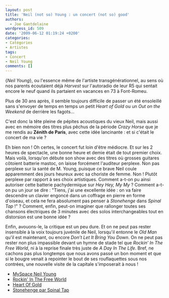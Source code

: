 ```yaml
---
layout: post
title: 'Neil (not so) Young : un concert (not so) good'
authors:
  - Joe Gantdelaine
wordpress_id: 509
date: '2009-06-12 01:19:24 +0200'
categories:
- Catégories
- Artistes
tags:
- Concert
- Neil Young
comments: []
---
```

{*Neil Young*}, ou l'essence même de l'artiste transgénérationnel, au sens où nos parents écoutaient déjà *Harvest* sur l'autoradio de leur R5 qui sentait encore le neuf quand ils partaient en vacances en 73 à Font-Romeu.

Plus de 30 ans après, il semble toujours difficile de passer un été ensoleillé sans s'envoyer de temps en temps un petit *Heart of Gold* ou un *Out on the Weekend* de derrière les fagots...

C'est donc la tête pleine de pépites acoustiques du vieux Neil, mais aussi avec en mémoire des titres plus pêchus de la période *Crazy Horse* que je me rendis au __Zénith de Paris__, avec cette idée lancinante : et si c'était le concert de ma vie ?

Eh bien non ! Oh certes, le concert fut loin d'être médiocre. Et sur les 2 heures de spectacle, une bonne heure et demie était de tout premier choix. Mais voilà, lorsqu'on débute son show avec des titres où grosses guitares côtoient batterie mastoc, on laisse forcément l'auditeur perplexe. Non pas perplexe sur la santé de M. Young, puisque ce brave Neil coule apparemment des jours heureux avec sa choriste de femme. Non ! Plutôt perplexe par rapport à ses choix artistiques. Comment a-t-on pu ainsi autoriser cette batterie pachydermique sur *Hey Hey, My My* ? Comment a-t-on pu un jour se dire : "Tiens, j'ai une excellente idée : on va faire descendre un clavier engoncé dans un coffrage en pierre en forme d'oiseau, et cela ne fera absolument pas penser à *Stonehenge* dans *Spinal Tap* !" ? Comment, enfin, peut-on imaginer que rallonger toutes ses chansons électriques de 3 minutes avec des solos interchangeables tout en distorsion est une bonne idée ?

Enfin, avouons-le, la critique est un peu dure. Et on ne peut pas rester insensible à la voix toujours juvénile de Neil, lorsqu'il entonne le *Old Man* qu'il est maintenant, ou encore *Don’t Let It Bring You Down*. On ne peut pas rester non plus impassible devant un hymne de stade tel que *Rockin’ In The Free World*, ni à la reprise finale très juste de *A Day In The Life*. Bref, ne cachons pas plus longtemps que nous avons passé un bon moment et que si le bougre venait à repointer le bout de ses rouflaquettes sous nos contrées, une nouvelle visite de la capitale s'imposerait à nous !

<ul>
        <li><a href="http://www.myspace.com/neilyoung" target="_blank">MySpace Neil Young </a></li>
	<li><a href="http://www.youtube.com/watch?v=co5V6CSihVk" target="_blank">Rockin' In The Free World</a></li>
	<li><a href="http://www.youtube.com/watch?v=9oDP5uSIfCo" target="_blank">Heart Of Gold</a></li>
	<li><a href="http://www.youtube.com/watch?v=T7wcyLrPqC4" target="_blank">Stonehenge par Spinal Tap</a></li>
</ul>


